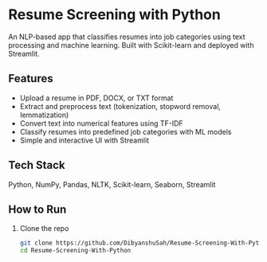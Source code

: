 # Resume Screening with Python

An NLP-based app that classifies resumes into job categories using text processing and machine learning. Built with Scikit-learn and deployed with Streamlit.

## Features
- Upload a resume in PDF, DOCX, or TXT format  
- Extract and preprocess text (tokenization, stopword removal, lemmatization)  
- Convert text into numerical features using TF-IDF  
- Classify resumes into predefined job categories with ML models  
- Simple and interactive UI with Streamlit  

## Tech Stack
Python, NumPy, Pandas, NLTK, Scikit-learn, Seaborn, Streamlit  

## How to Run
1. Clone the repo  
   ```bash
   git clone https://github.com/DibyanshuSah/Resume-Screening-With-Python.git
   cd Resume-Screening-With-Python
